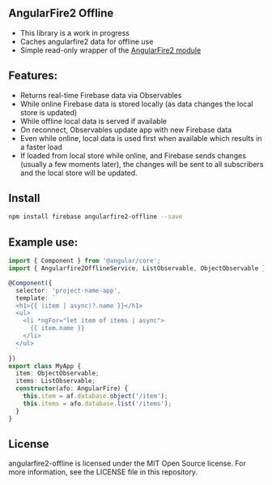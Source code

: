 ## AngularFire2 Offline

- This library is a work in progress
- Caches angularfire2 data for offline use
- Simple read-only wrapper of the [AngularFire2 module](https://github.com/angular/angularfire2)

## Features:
 - Returns real-time Firebase data via Observables
 - While online Firebase data is stored locally (as data changes the local store is updated)
 - While offline local data is served if available
 - On reconnect, Observables update app with new Firebase data
 - Even while online, local data is used first when available which results in a faster load
 - If loaded from local store while online, and Firebase sends changes (usually a few moments later), the changes will be sent to all subscribers and the local store will be updated.

## Install

```bash
npm install firebase angularfire2-offline --save
```

## Example use:

```ts
import { Component } from '@angular/core';
import { Angularfire2OfflineService, ListObservable, ObjectObservable } from 'angularfire2-offline';

@Component({
  selector: 'project-name-app',
  template: `
  <h1>{{ (item | async)?.name }}</h1>
  <ul>
    <li *ngFor="let item of items | async">
      {{ item.name }}
    </li>
  </ul>
  `
})
export class MyApp {
  item: ObjectObservable;
  items: ListObservable;
  constructor(afo: AngularFire) {
    this.item = af.database.object('/item');
    this.items = afo.database.list('/items');
  }
}
```

 ## License

 angularfire2-offline is licensed under the MIT Open Source license. For more information, see the LICENSE file in this repository.

